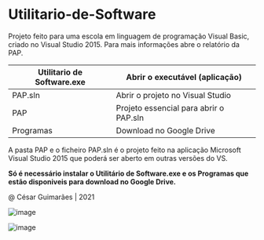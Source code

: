 # Utilitario-de-Software
Projeto feito para uma escola em linguagem de programação Visual Basic, criado no Visual Studio 2015. Para mais informações abre o relatório da PAP.

Utilitario de Software.exe | Abrir o executável (aplicação)
------------- | -------------
PAP.sln | Abrir o projeto no Visual Studio
PAP | Projeto essencial para abrir o PAP.sln
Programas | Download no Google Drive

A pasta PAP e o ficheiro PAP.sln é o projeto feito na aplicação Microsoft Visual Studio 2015 que poderá ser aberto em outras versões do VS.

**Só é necessário instalar o Utilitário de Software.exe e os Programas que estão disponiveis para download no Google Drive.**

@ César Guimarães | 2021

![image](https://user-images.githubusercontent.com/76701595/216409392-69d7152c-d650-4dc8-af43-b345f7d45e7b.png)

![image](https://user-images.githubusercontent.com/76701595/216409441-ba40ae85-ff53-4874-b102-5309ead2da09.png)

